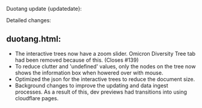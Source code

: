 Duotang update {updatedate}:  

Detailed changes:
## duotang.html:
* The interactive trees now have a zoom slider. Omicron Diversity Tree tab had been removed because of this. (Closes #139)
* To reduce clutter and 'undefined' values, only the nodes on the tree now shows the information box when howered over with mouse.
* Optimized the json for the interactive trees to reduce the document size.
* Background changes to improve the updating and data ingest processes. As a result of this, dev previews had transitions into using cloudflare pages.